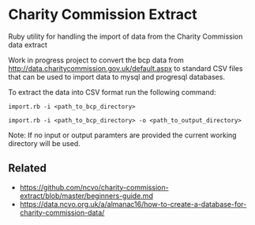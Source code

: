 # Charity Commission Extract

Ruby utility for handling the import of data from the Charity Commission data extract

Work in progress project to convert the bcp data from http://data.charitycommission.gov.uk/default.aspx to standard CSV files that can be used to import data to mysql and progresql databases.

To extract the data into CSV format run the following command:

```
import.rb -i <path_to_bcp_directory>
```

```
import.rb -i <path_to_bcp_directory> -o <path_to_output_directory>
```

Note: If no input or output paramters are provided the current working directory will be used.


Related
--------

* https://github.com/ncvo/charity-commission-extract/blob/master/beginners-guide.md
* https://data.ncvo.org.uk/a/almanac16/how-to-create-a-database-for-charity-commission-data/

